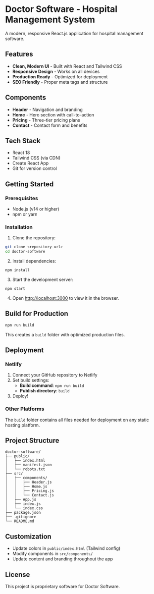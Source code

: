 # Doctor Software - Hospital Management System

A modern, responsive React.js application for hospital management software.

## Features

- **Clean, Modern UI** - Built with React and Tailwind CSS
- **Responsive Design** - Works on all devices
- **Production Ready** - Optimized for deployment
- **SEO Friendly** - Proper meta tags and structure

## Components

- **Header** - Navigation and branding
- **Home** - Hero section with call-to-action
- **Pricing** - Three-tier pricing plans
- **Contact** - Contact form and benefits

## Tech Stack

- React 18
- Tailwind CSS (via CDN)
- Create React App
- Git for version control

## Getting Started

### Prerequisites

- Node.js (v14 or higher)
- npm or yarn

### Installation

1. Clone the repository:
```bash
git clone <repository-url>
cd doctor-software
```

2. Install dependencies:
```bash
npm install
```

3. Start the development server:
```bash
npm start
```

4. Open [http://localhost:3000](http://localhost:3000) to view it in the browser.

## Build for Production

```bash
npm run build
```

This creates a `build` folder with optimized production files.

## Deployment

### Netlify

1. Connect your GitHub repository to Netlify
2. Set build settings:
   - **Build command**: `npm run build`
   - **Publish directory**: `build`
3. Deploy!

### Other Platforms

The `build` folder contains all files needed for deployment on any static hosting platform.

## Project Structure

```
doctor-software/
├── public/
│   ├── index.html
│   ├── manifest.json
│   └── robots.txt
├── src/
│   ├── components/
│   │   ├── Header.js
│   │   ├── Home.js
│   │   ├── Pricing.js
│   │   └── Contact.js
│   ├── App.js
│   ├── index.js
│   └── index.css
├── package.json
├── .gitignore
└── README.md
```

## Customization

- Update colors in `public/index.html` (Tailwind config)
- Modify components in `src/components/`
- Update content and branding throughout the app

## License

This project is proprietary software for Doctor Software. 
